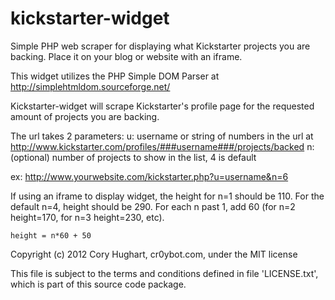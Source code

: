 kickstarter-widget
==================

Simple PHP web scraper for displaying what Kickstarter projects you are backing. Place it on your blog or website with an iframe.

This widget utilizes the PHP Simple DOM Parser at http://simplehtmldom.sourceforge.net/

Kickstarter-widget will scrape Kickstarter's profile page for the requested amount of projects you are backing.

The url takes 2 parameters:
u: username or string of numbers in the url at http://www.kickstarter.com/profiles/###username###/projects/backed
n: (optional) number of projects to show in the list, 4 is default
    
ex: http://www.yourwebsite.com/kickstarter.php?u=username&n=6

If using an iframe to display widget, the height for n=1 should be 110.
For the default n=4, height should be 290.
For each n past 1, add 60 (for n=2 height=170, for n=3 height=230, etc).

    height = n*60 + 50

Copyright (c) 2012 Cory Hughart, cr0ybot.com, under the MIT license

This file is subject to the terms and conditions defined in file 'LICENSE.txt', which is part of this source code package.
